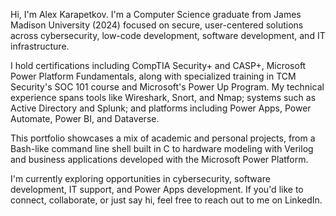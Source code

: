 Hi, I'm Alex Karapetkov. I'm a Computer Science graduate from James Madison University (2024) focused on secure, user-centered solutions across cybersecurity, low-code development, software development, and IT infrastructure.

I hold certifications including CompTIA Security+ and CASP+, Microsoft Power Platform Fundamentals, along with specialized training in TCM Security's SOC 101 course and Microsoft's Power Up Program. My technical experience spans tools like Wireshark, Snort, and Nmap; systems such as Active Directory and Splunk; and platforms including Power Apps, Power Automate, Power BI, and Dataverse.

This portfolio showcases a mix of academic and personal projects, from a Bash-like command line shell built in C to hardware modeling with Verilog and business applications developed with the Microsoft Power Platform.

I'm currently exploring opportunities in cybersecurity, software development, IT support, and Power Apps development. If you'd like to connect, collaborate, or just say hi, feel free to reach out to me on LinkedIn.
